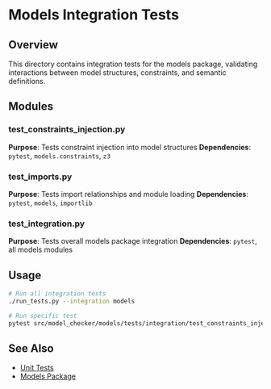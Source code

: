 # Models Integration Tests

## Overview

This directory contains integration tests for the models package, validating interactions between model structures, constraints, and semantic definitions.

## Modules

### test_constraints_injection.py
**Purpose**: Tests constraint injection into model structures
**Dependencies**: `pytest`, `models.constraints`, `z3`

### test_imports.py
**Purpose**: Tests import relationships and module loading
**Dependencies**: `pytest`, `models`, `importlib`

### test_integration.py
**Purpose**: Tests overall models package integration
**Dependencies**: `pytest`, all models modules

## Usage

```bash
# Run all integration tests
./run_tests.py --integration models

# Run specific test
pytest src/model_checker/models/tests/integration/test_constraints_injection.py -v
```

## See Also

- [Unit Tests](../unit/README.md)
- [Models Package](../../README.md)